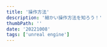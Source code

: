 ```yaml
---
title: '操作方法'
description: '細かい操作方法を知ろう！'
thumbPath: ''
date: '20221008'
tags: ['unreal engine']
---
```

